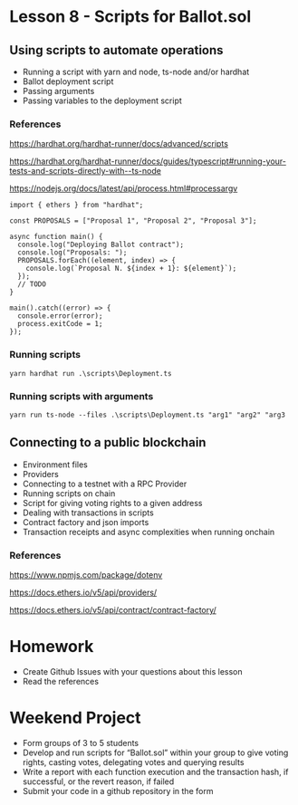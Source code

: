 # Lesson 8 - Scripts for Ballot.sol 
## Using scripts to automate operations
* Running a script with yarn and node, ts-node and/or hardhat
* Ballot deployment  script
* Passing arguments
* Passing variables to the deployment script

### References
https://hardhat.org/hardhat-runner/docs/advanced/scripts

https://hardhat.org/hardhat-runner/docs/guides/typescript#running-your-tests-and-scripts-directly-with--ts-node

https://nodejs.org/docs/latest/api/process.html#processargv

<pre><code>import { ethers } from "hardhat";

const PROPOSALS = ["Proposal 1", "Proposal 2", "Proposal 3"];

async function main() {
  console.log("Deploying Ballot contract");
  console.log("Proposals: ");
  PROPOSALS.forEach((element, index) => {
    console.log(`Proposal N. ${index + 1}: ${element}`);
  });
  // TODO
}

main().catch((error) => {
  console.error(error);
  process.exitCode = 1;
});</code></pre>
### Running scripts
```
yarn hardhat run .\scripts\Deployment.ts
```
### Running scripts with arguments
```
yarn run ts-node --files .\scripts\Deployment.ts "arg1" "arg2" "arg3
```
## Connecting to a public blockchain
* Environment files
* Providers
* Connecting to a testnet with a RPC Provider
* Running scripts on chain
* Script for giving voting rights to a given address
* Dealing with transactions in scripts
* Contract factory and json imports
* Transaction receipts and async complexities when running onchain

### References
https://www.npmjs.com/package/dotenv

https://docs.ethers.io/v5/api/providers/

https://docs.ethers.io/v5/api/contract/contract-factory/

# Homework
* Create Github Issues with your questions about this lesson
* Read the references

# Weekend Project
* Form groups of 3 to 5 students
* Develop and run scripts for “Ballot.sol” within your group to give voting rights, casting votes, delegating votes and querying results
* Write a report with each function execution and the transaction hash, if successful, or the revert reason, if failed
* Submit your code in a github repository in the form
